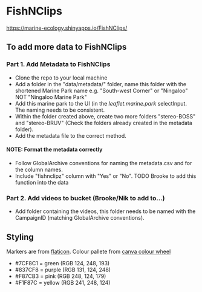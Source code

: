 # FishNClips
https://marine-ecology.shinyapps.io/FishNClips/

## To add more data to FishNClips
### Part 1. Add Metadata to FishNClips
- Clone the repo to your local machine
- Add a folder in the "data/metadata/" folder, name this folder with the shortened Marine Park name e.g. "South-west Corner" or "Ningaloo" NOT "Ningaloo Marine Park"
- Add this marine park to the UI (in the *leaflet.marine.park* selectInput. The naming needs to be consistent.
- Within the folder created above, create two more folders "stereo-BOSS" and "stereo-BRUV" (Check the folders already created in the metadata folder).
- Add the metadata file to the correct method. 

#### NOTE: Format the metadata correctly
- Follow GlobalArchive conventions for naming the metadata.csv and for the column names.
- Include "fishnclipz" column with "Yes" or "No". TODO Brooke to add this function into the data

### Part 2. Add videos to bucket (Brooke/Nik to add to...)
- Add folder containing the videos, this folder needs to be named with the CampaignID (matching GlobalArchive conventions).



## Styling
Markers are from [flaticon](https://www.flaticon.com/free-icon/maps-and-flags_447031?k=1635227226463).
Colour pallete from [canva colour wheel](https://www.canva.com/colors/color-wheel/)

- #7CF8C1 = green (RGB 124, 248, 193)
- #837CF8 = purple (RGB 131, 124, 248)
- #F87CB3 = pink (RGB 248, 124, 179)
- #F1F87C = yellow (RGB 241, 248, 124)
